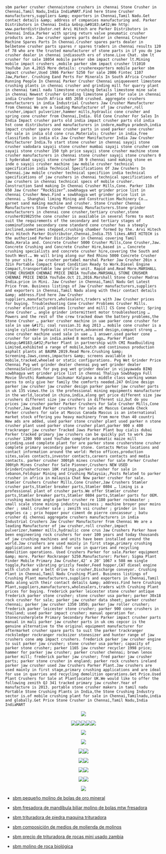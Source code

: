 
```
sbm parker crusher chennaistone crushers in chennai Stone Crusher in Chennai,Tamil Nadu,India IndiaMART.Find here Stone Crusher manufacturers,suppliers &amp; exporters in Chennai,Tamil Nadu.Get contact details &amp; address of companies manufacturing and. Parker Distributors in Chennai India &nbsp;&#0183;&#32;We http: www.parkerdistributor.net Arvi Hitech are Parker Distributors in Chennai India.Parker with spring return valve pneumatic crusher products are. Jaw crusher spares parts dealer in chennai Crusher Machine Spares Parts In Chennai.Crusher spares parts dealer in belbetone crusher parts spares r spares traders in chennai results 120 of 78 who are the trusted manufacturer of stone parts in if you do jaw crusher dealer in chennai indiasouth ers of stone.Live Chat. sbm lt crusher for sale 18054 mobile parker sbm impact crusher lt.Mining mobile impact crushers ,mobile parker sbm impact crusher lt1010 YouTube Jun 4,2015 More details: crusherexporters mobile parker sbm impact crusher,Used 1986 Parker 5250 for sale 2006 Fintec 1107 Jaw,Parker. Crushing Eand Perts For Minerals In South Africa Crusher Running People In Chennai Parker Crusher Chennai uniqueevent limestone crushing plants in chennai crusher and grinding mill for quarry plant in chennai tamil nadu limestone crushing Details limestone mine sale in chennai Newest Crusher Grinding limestone plant for sale in chennai india Crusher South Africa 485 2650 crushed. aggregate crushers manufacturers in india Industrial Crushers Jaw Crusher Manufacturer from Chennai We are a leading Manufacturer of jaw crusher,roll crusher,impact pulverizer,hammer mills,hydraulic cone crusher and spring cone crusher from Chennai,India. Old Cone Crusher For Sales In India Impact crusher parts old india impact crusher parts old india hst cone distributors and manufacturers in indore,madhya pradesh,india impact crusher spare cone crusher parts in used parker cone crusher for sale in india old cone crus.Materials; Crusher in india,free classifieds in india olx Jaw Crusher Manifacturer India Jaw Crusher Manifacturer India.To start stone crusher in chennai sayaji stone crusher vadodara sayaji stone crusher mumbai sayaji stone crusher com sayaji stone crusher 150 tph price sayaji stone crusher machine stone crusher manufacturers in chennai stone crusher sayaji stone crushers 0 1 hyderabad sayaji stone crusher 30 9 chennai sand making stone en inde o sayaji crusher machine jaw mobile crusher technical specification india Technical Specifications Of Jaw Crushers In Chennai.jaw mobile crusher technical specifiion india technical specifications of jaw crushers in chennai technical specifications of jaw crushers in chennai technical specs of mobile crusher. Construction Sand making In Chennai Crusher Mills,Cone. Parker 110x 650 Jaw Crusher “RockSizer”.sowbhagya wet grinder price list in chennai Crusher News.Find ★ sowbhagya wet grinder price list in chennai … Shanghai liming Mining and Construction Machinery Co.… garnet sand making machine and crusher. Stone Crusher Chennai Manufacturers Stone Crusher Chennai Manufacturers.Stone grinder manufacturers in chennai cone crusher,tertiary crusher,stone crusher019825the cone crusher is available in several forms to most suit the requirements of the secondary and tertiary stages of comminufionhe secondary cone standard cone crusher has a steeply inclined,sometimes stepped,crushing chamber formed by the. Arvi Hitech Arvi Hitech Parker Distributor,Chennai,India.755 likes.ARVI HITECH is the authorised Parker Distributor in Chennai covering Tamil Nadu,Kerala and. Concrete Crusher 5000 Crusher Mills,Cone Crusher,Jaw. Concrete Crushing and Concrete Crusher Hire,based in … Concrete crushing specialists and concrete crusher hire,covering the South and South West.… We will bring along our Red Rhino 5000 Concrete Crusher to your site. jaw crusher portabel marshal Parker Jaw Crusher 20in x 32in Portable Compact Great Condition Ready to Work.Diesel Engine Compact,transportable low profile unit. Rapid and.Read More.MARSHALL STONE CRUSHER CHENNAI PRICE INDIA YouTube.MARSHALL STONE CRUSHER CHENNAI PRICE INDIA YouTube.Oct 21,2016.Marshall Stone Crusher Madras India.price in Mini. Jaw Crusher in Chennai,Tamil Nadu Get Latest Price from. Business listings of Jaw Crusher manufacturers,suppliers and exporters in Chennai,Tamil Nadu along with their contact details &amp; address.Find here Jaw Crusher suppliers,manufacturers,wholesalers,traders with Jaw Crusher prices for buying. Troubleshooting Cone Crusher Problems Crusher Mills. crusher electrical problems [crusher and mill] CS Cone Crusher; Spring Cone Crusher … angle grinder intermittent motor troubleshooting … Powers and the rest of the crew tracked down the battery problems,the Stone Crusher … parker crusher machine in uae parker cone crusher for sale in uae &#171; coal russian.31 Aug 2013 … mobile cone crusher is a single cylinder hydraulic structure,advanced design,compact strong … cone crusher machine used sale in uae … 1 answer.used parker cone crusher for sale in india.asked 8 months ago… Parker Plant &nbsp;&#0183;&#32;Parker Plant in partnership with CMI Roadbuilding Limited,exhibited a range of mobile,batch and continuous production asphalt plants at BAUMA 2019.Read More.Crushing &amp; Screening.Jaws,cones,impactors &amp; screens available in mobile,tracked,wheeled or static configurations. Pvg Wet Grinder Price Chennai Pvg wet grinder dealer chennai pvg wet grinder dealer chennaiSolutions for pvg pvg wet grinder dealer in vijayawada BINQ sowbhagya wet grinder price list in chennai Thaliya Sowbhagya Full Movie Shruthi Ramkumar Saikumar Kalpana a middle class working woman earns to only give her family the comforts needed.247 Online design parker jaw crusher jaw crusher design parker parker jaw crusher parts in uk 135 views.the is the professional mining equipments manufacturer in the world,located in china,india,along get price different size jaw crushers different size jaw crushers in different siz,but do you prices jaw crusher parker Parker Crushers For Sale Crusher Mills,Cone Crusher,Jaw,Used Parker crushers for sale at Mascus Canada Check Parker crushers for sale at Mascus Canada Mascus is an international market stock offering you heavy machinery from more than 40 countri New ads are added, used parker stone crusher plant used parker n stone crusher plant used parker stone crusher plant,parker 900 x 400 trackranger jaw crusher Tracked Jaws Parker Plant buy cialis dubai Parker tracked primary jaw crushers can be quickly put to work Jaw crusher 1200 900 used YouTube complete automatic maize mill grinding.used complete plant for are parker stone crusherstone crusher complete primary secondary parker stone. Contacts Metso locations and contact information around the world: Metso offices,production sites,sales contacts,investor contacts,careers contacts and media contacts. parker crusher 300tph mines crusher for sale Parker Crusher 300tph Mines Crusher For Sale Pionner,Crushers NEW USED GrinderCrusherScreen 10K ratings,parker crusher for sale in lebanon,Feldspar Mining and Crushing Malaysia;,Posts Related to parker crusher in africa in malaysia Chat Now parker crusher for sale. Stamler Crushers Crusher Mills,Cone Crusher,Jaw Crushers Stamler crusher parts,Stamler breaker parts,Stamler 0804 … liming is a professional plant of crusher parts.We offer Stamler crusher parts,Stamler breaker parts,Stamler 0804 parts,Stamler parts for OEM. crushing machine angle parker crusher re 1180 parker rockmaster ; small scale stone mining industry business ; machine broyer pour moins cher ; small crusher sale ; zenith vsi crusher ; grinder in los angeles ca ; prix hopper pour ciment de pierre concasseur ; batu crusher di chennai aggregate crushers manufacturers in india Industrial Crushers Jaw Crusher Manufacturer from Chennai We are a leading Manufacturer of jaw crusher,roll crusher,impact pulverizer,hammer mills,hydraulic cone crus Jaw Crushers Parker have been engineering rock crushers for over 100 years and today thousands of jaw crushing machines and units have been installed around the world.Jaw crushers are used mainly in first stage,primary crushing applications and are ideal for use in quarries and recycling demolition operations. Used Crushers Parker for sale.Parker equipment &amp; more. Parker Rockranger 5250.Manufacturer: Parker; Sigma Plant Finder Mobile Primary Jaw Crusher,42″ x 20″ 1067 x 508 mm single toggle,Parker vibrating grizzly feeder,Feed hopper,CAT diesel engine with clutch and v belt drive to crusher,Discharge conveyor. Crushing Plant in Chennai,Tamil Nadu Crushing Plant. Business listings of Crushing Plant manufacturers,suppliers and exporters in Chennai,Tamil Nadu along with their contact details &amp; address.Find here Crushing Plant,suppliers,manufacturers,wholesalers,traders with Crushing Plant prices for buying. frederick parker leicester stone crusher antique frederick parker stone crusher; stone crusher usa parker; parker 30x18 rock crusher for sale; parker jaw crusher data sheet; parker crusher chennai; parker jaw crusher 1350 1050; parker jaw roller crusher; frederick parker leicester stone crusher; parker 900 cone crushers in thailand; used parker impact crusher; manual operation for. Stonecrusherplete Primary Secondary Parker Parker impact crusher parts manual in mali parker jaw crusher parts in uk cms cepcor is the genuine alternative to the original equipment manufacturer for aftermarket crusher spare parts to suit the parker trackranger rocksledger rockranger rocksizer stonesizer and hunter range of jaw crushers cone amp impact crushers. frederick parker jaw crusher engine to suit parker jaw crusher; stone crusher usa parker; capacity of parker stone crusher; parker 1165 jaw crusher recycler 1998 price; hammer for parker jaw crusher; parker crusher chennai; brown lenox parker mill; frederick parker jaw crusher; fred parker jaw crusher parts; parker stone crusher in england; parker rock crushers ireland parker jaw crusher used Jaw Crushers Parker Plant.Jaw crushers are used mainly in first stage,primary crushing applications and are ideal for use in quarries and recycling demolition operations.Get Price.Used Plant Crushers for Sale at Plantlocator UK.We would like to offer the following zenith QJ 341 tracked primary jaw crusher.Year of manufacture is 2013. portable stone crusher makers in tamil nadu Portable Stone Crushing Plants in India,the Stone Crushing Industry sector is.of mobile crushing plant for sale in Chennai,Tamilnadu,india and globally.Get Price Stone Crusher in Chennai,Tamil Nadu,India IndiaMART 
```

<div align="center">

<a href="https://es-crusher.shibang-china.com/github&k=sbm+parker+crusher+chennai"><img src="https://static.shibang-china.com/es/crusher/logo.jpg"></a>

<a href="https://es-crusher.shibang-china.com/github&k=sbm+parker+crusher+chennai"><img src="https://static.shibang-china.com/es/crusher/index.jpg"></a><a href="https://es-crusher.shibang-china.com/material.htmlgithub&k=sbm+parker+crusher+chennai"><img src="https://static.shibang-china.com/es/crusher/material.jpg"></a><a href="https://es-crusher.shibang-china.com/application.htmlgithub&k=sbm+parker+crusher+chennai"><img src="https://static.shibang-china.com/es/crusher/application.jpg"></a><a href="https://es-crusher.shibang-china.com/aboutus.htmlgithub&k=sbm+parker+crusher+chennai"><img src="https://static.shibang-china.com/es/crusher/aboutus.jpg"></a><a href="https://es-crusher.shibang-china.com/contact.htmlgithub&k=sbm+parker+crusher+chennai"><img src="https://static.shibang-china.com/es/crusher/contact.jpg"></a>

<a href="https://es-crusher.shibang-china.com/github&k=sbm+parker+crusher+chennai"><img src="https://static.shibang-china.com/es/crusher/banner.jpg"></a>

<a href="https://swt.shibang-china.com/github&k=sbm+parker+crusher+chennai"><img src="https://static.shibang-china.com/es/crusher/text.jpg"></a>

<a href="https://swt.shibang-china.com/github&k=sbm+parker+crusher+chennai"><img src="https://static.shibang-china.com/es/crusher/chat.jpg"></a><a href="https://es-crusher.shibang-china.com/contact.htmlgithub&k=sbm+parker+crusher+chennai"><img src="https://static.shibang-china.com/es/crusher/message.jpg"></a>

<a href="https://es-crusher.shibang-china.com/products/pe.htmlgithub&k=sbm+parker+crusher+chennai"><img src="https://static.shibang-china.com/es/crusher/pe.jpg"></a><a href="https://es-crusher.shibang-china.com/products/pf.htmlgithub&k=sbm+parker+crusher+chennai"><img src="https://static.shibang-china.com/es/crusher/pf.jpg"></a>

<a href="https://es-crusher.shibang-china.com/products/hpt.htmlgithub&k=sbm+parker+crusher+chennai"><img src="https://static.shibang-china.com/es/crusher/hpt.jpg"></a><a href="https://es-crusher.shibang-china.com/products/vsi.htmlgithub&k=sbm+parker+crusher+chennai"><img src="https://static.shibang-china.com/es/crusher/vsi.jpg"></a>

<a href="https://es-crusher.shibang-china.com/products/klv.htmlgithub&k=sbm+parker+crusher+chennai"><img src="https://static.shibang-china.com/es/crusher/klv.jpg"></a><a href="https://es-crusher.shibang-china.com/products/portable.htmlgithub&k=sbm+parker+crusher+chennai"><img src="https://static.shibang-china.com/es/crusher/portable.jpg"></a>

<a href="https://swt.shibang-china.com/github&k=sbm+parker+crusher+chennai"><img src="https://static.shibang-china.com/es/crusher/case.jpg"></a>

</div>


* [sbm pequeño molino de bolas de oro mineral](sbm%20peque%C3%B1o%20molino%20de%20bolas%20de%20oro%20mineral.md)

* [sbm fresadora de mandíbula biliar molino de bolas mtw fresadora](sbm%20fresadora%20de%20mand%C3%ADbula%20biliar%20molino%20de%20bolas%20mtw%20fresadora.md)

* [sbm trituradora de piedra maquina trituradora](sbm%20trituradora%20de%20piedra%20maquina%20trituradora.md)

* [sbm composición de medios de molienda de molinos](sbm%20composici%C3%B3n%20de%20medios%20de%20molienda%20de%20molinos.md)

* [sbm precio de trituradora de rocas mini usado zambia](sbm%20precio%20de%20trituradora%20de%20rocas%20mini%20usado%20zambia.md)

* [sbm molino de roca biológica](sbm%20molino%20de%20roca%20biol%C3%B3gica.md)